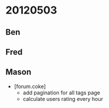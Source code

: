 # 20120503

## Ben



## Fred



## Mason
- [forum.coke]
    - add pagination for all tags page
    - calculate users rating every hour